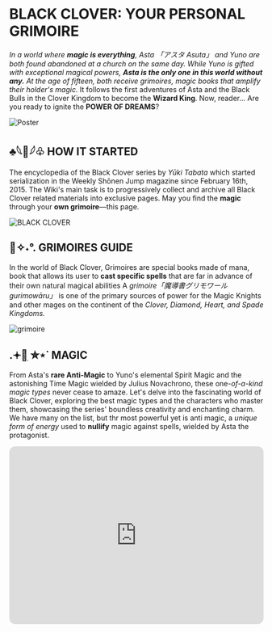 # **BLACK CLOVER: YOUR PERSONAL GRIMOIRE**
*In a world where **magic is everything**, Asta 「アスタ Asuta」 and Yuno are both found abandoned at a church on the same day. While Yuno is gifted with exceptional magical powers, **Asta is the only one in this world without any.** At the age of fifteen, both receive grimoires, magic books that amplify their holder's magic.* It follows the first adventures of Asta and the Black Bulls in the Clover Kingdom to become the **Wizard King**. Now, reader... Are you ready to ignite the **POWER OF DREAMS**? 

![Poster](https://rukminim2.flixcart.com/image/850/1000/kw2fki80/poster/p/u/i/medium-anime-art-characters-black-clover-matte-finish-poster-original-imag8trxekcvhmj8.jpeg?q=90)

## ♣️𓆩🖤𓆪♧  **HOW IT STARTED**

The encyclopedia of the Black Clover series by *Yūki Tabata* which started serialization in the Weekly Shōnen Jump magazine since February 16th, 2015. The Wiki's main task is to progressively collect and archive all Black Clover related materials into exclusive pages. May you find the **magic** through your **own grimoire**—this page. 

![BLACK CLOVER](https://images-wixmp-ed30a86b8c4ca887773594c2.wixmp.com/f/af0780f2-3a1a-488f-b144-9f10cc8908e3/dbf9jc5-d4273dbf-f7dd-493d-8536-3f6640bb88d6.png/v1/fill/w_1024,h_576,q_80,strp/logo_black_clover_wallpaper_by_fikarkyu_dbf9jc5-fullview.jpg?token=eyJ0eXAiOiJKV1QiLCJhbGciOiJIUzI1NiJ9.eyJzdWIiOiJ1cm46YXBwOjdlMGQxODg5ODIyNjQzNzNhNWYwZDQxNWVhMGQyNmUwIiwiaXNzIjoidXJuOmFwcDo3ZTBkMTg4OTgyMjY0MzczYTVmMGQ0MTVlYTBkMjZlMCIsIm9iaiI6W1t7ImhlaWdodCI6Ijw9NTc2IiwicGF0aCI6IlwvZlwvYWYwNzgwZjItM2ExYS00ODhmLWIxNDQtOWYxMGNjODkwOGUzXC9kYmY5amM1LWQ0MjczZGJmLWY3ZGQtNDkzZC04NTM2LTNmNjY0MGJiODhkNi5wbmciLCJ3aWR0aCI6Ijw9MTAyNCJ9XV0sImF1ZCI6WyJ1cm46c2VydmljZTppbWFnZS5vcGVyYXRpb25zIl19.p_KhqgfcvLeInmPZzqmGiOote9-jUf3bojdnuK6xzCc)

## 📓✧˖°. **GRIMOIRES GUIDE**

In the world of Black Clover, Grimoires are special books made of mana, book that allows its user to **cast specific spells** that are far in advance of their own natural magical abilities A *grimoire「魔導書グリモワール gurimowāru」* is one of the primary sources of power for the Magic Knights and other mages on the continent of the *Clover, Diamond, Heart, and Spade Kingdoms.*

![grimoire](https://i.pinimg.com/originals/04/35/bc/0435bcad7f1c35886f46a2fdb899a22d.jpg)

## .𖥔🔮ִ ✮⋆˙ **MAGIC**

From Asta's **rare Anti-Magic** to Yuno's elemental Spirit Magic and the astonishing Time Magic wielded by Julius Novachrono, these one-*of-a-kind magic types* never cease to amaze. Let's delve into the fascinating world of Black Clover, exploring the best magic types and the characters who master them, showcasing the series' boundless creativity and enchanting charm. We have many on the list, but thr most powerful yet is anti magic, a *unique form of energy* used to **nullify** magic against spells, wielded by Asta the protagonist. 


<iframe style="border-radius:12px" src="https://open.spotify.com/embed/playlist/4VxnHLTHyQsHjk9QAlLsmg?utm_source=generator&theme=0" width="100%" height="352" frameBorder="0" allowfullscreen="" allow="autoplay; clipboard-write; encrypted-media; fullscreen; picture-in-picture" loading="lazy"></iframe>

